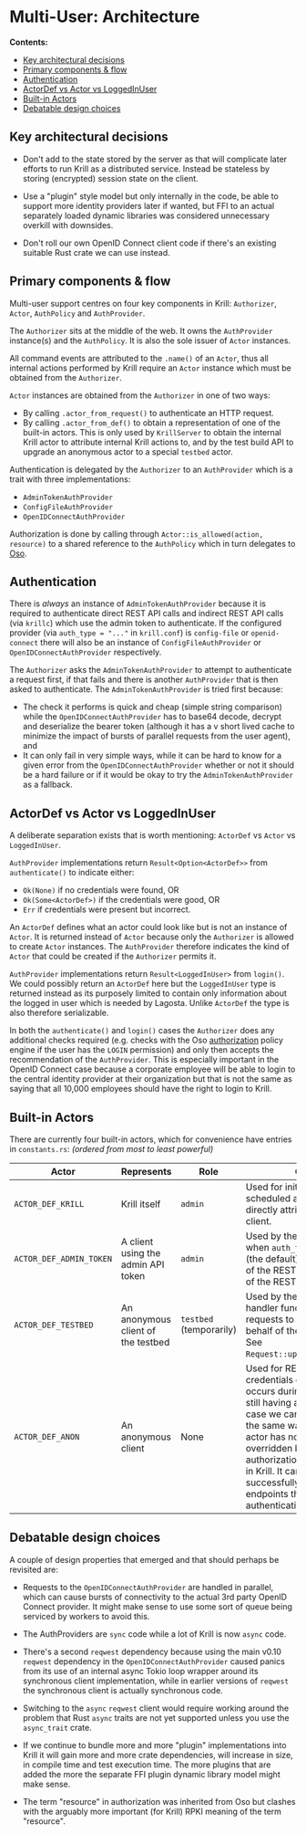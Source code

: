 # Multi-User: Architecture

**Contents:**
  * [Key architectural decisions](#key-architectural-decisions)
  * [Primary components &amp; flow](#primary-components--flow)
  * [Authentication](#authentication)
  * [ActorDef vs Actor vs LoggedInUser](#actordef-vs-actor-vs-loggedinuser)
  * [Built-in Actors](#built-in-actors)
  * [Debatable design choices](#debatable-design-choices)

## Key architectural decisions

  - Don't add to the state stored by the server as that will complicate later efforts to run Krill as a distributed
    service. Instead be stateless by storing (encrypted) session state on the client.

  - Use a "plugin" style model but only internally in the code, be able to support more identity providers later
    if wanted, but FFI to an actual separately loaded dynamic libraries was considered unnecessary overkill with
    downsides.

  - Don't roll our own OpenID Connect client code if there's an existing suitable Rust crate we can use instead.

## Primary components & flow

Multi-user support centres on four key components in Krill: `Authorizer`, `Actor`, `AuthPolicy` and `AuthProvider`.

The `Authorizer` sits at the middle of the web. It owns the `AuthProvider` instance(s) and the `AuthPolicy`. It is also
the sole issuer of `Actor` instances.

All command events are attributed to the `.name()` of an `Actor`, thus all internal
actions performed by Krill require an `Actor` instance which must be obtained from
the `Authorizer`.

`Actor` instances are obtained from the `Authorizer` in one of two ways:

  - By calling `.actor_from_request()` to authenticate an HTTP request.
  - By calling `.actor_from_def()` to obtain a representation of one of the built-in actors. This is only used by
    `KrillServer` to obtain the internal Krill actor to attribute internal Krill actions to, and by the test build API to
    upgrade an anonymous actor to a special `testbed` actor.


Authentication is delegated by the `Authorizer` to an `AuthProvider` which is a trait with three implementations:

- `AdminTokenAuthProvider`
- `ConfigFileAuthProvider`
- `OpenIDConnectAuthProvider`

Authorization is done by calling through `Actor::is_allowed(action, resource)` to a shared reference to the `AuthPolicy` which in turn delegates to [Oso](https://crates.io/crates/oso).

## Authentication

There is *always* an instance of `AdminTokenAuthProvider` because it is required to authenticate direct REST API calls
and indirect REST API calls (via `krillc`) which use the admin token to authenticate. If the configured provider
(via `auth_type = "..."` in `krill.conf`) is `config-file` or `openid-connect` there will also be an instance of
`ConfigFileAuthProvider` or `OpenIDConnectAuthProvider` respectively.

The `Authorizer` asks the `AdminTokenAuthProvider` to attempt to authenticate a request first, if that fails and there
is another `AuthProvider` that is then asked to authenticate. The `AdminTokenAuthProvider` is tried first because:

  - The check it performs is quick and cheap (simple string comparison) while the `OpenIDConnectAuthProvider` has to
    base64 decode, decrypt and deserialize the bearer token (although it has a v short lived cache to minimize the
    impact of bursts of parallel requests from the user agent), and
  - It can only fail in very simple ways, while it can be hard to know for a given error from the
    `OpenIDConnectAuthProvider` whether or not it should be a hard failure or if it would be okay to try the
    `AdminTokenAuthProvider` as a fallback.

## ActorDef vs Actor vs LoggedInUser

A deliberate separation exists that is worth mentioning: `ActorDef` vs `Actor` vs `LoggedInUser`.

`AuthProvider` implementations return `Result<Option<ActorDef>>` from `authenticate()` to indicate either:

  - `Ok(None)` if no credentials were found, OR
  - `Ok(Some<ActorDef>)` if the credentials were good, OR
  - `Err` if credentials were present but incorrect.

An `ActorDef` defines what an actor could look like but is not an instance of `Actor`. It is returned instead of `Actor`
because only the `Authorizer` is allowed to create `Actor` instances. The `AuthProvider` therefore indicates the kind of
`Actor` that could be created if the `Authorizer` permits it.

`AuthProvider` implementations return `Result<LoggedInUser>` from `login()`. We could possibly return an `ActorDef` here
but the `LoggedInUser` type is returned instead as its purposely limited to contain only information about the logged in
user which is needed by Lagosta. Unlike `ActorDef` the type is also therefore serializable.

In both the `authenticate()` and `login()` cases the `Authorizer` does any additional checks required (e.g. checks with
the Oso [authorization](./authorization.md) policy engine if the user has the `LOGIN` permission) and only then accepts
the recommendation of the `AuthProvider`. This is especially important in the OpenID Connect case because a corporate
employee will be able to login to the central identity provider at their organization but that is not the same as saying
that all 10,000 employees should have the right to login to Krill.
## Built-in Actors

There are currently four built-in actors, which for convenience have entries in `constants.rs`: _(ordered from most to
least powerful)_

Actor | Represents | Role | Comments
------|------------|------|----------
`ACTOR_DEF_KRILL` | Krill itself | `admin` | Used for initial startup and scheduled actions that are not directly attributable to a REST API client.
`ACTOR_DEF_ADMIN_TOKEN` | A client using the admin API token | `admin` | Used by the users of Lagosta when `auth_type = "admin-token"` (the default), or by direct clients of the REST API, or indirect clients of the REST API via `krillc`. |
`ACTOR_DEF_TESTBED` | An anonymous client of the testbed | `testbed` (temporarily) | Used by the testbed REST API handler functions to make internal requests to restricted APIs on the behalf of the anonymous client. See `Request::upgrade_from_anonymous`. |
`ACTOR_DEF_ANON` | An anonymous client | None | Used for REST API calls that lack credentials or for which an error occurs during authentication. By still having an actor even in this case we can handle all API calls the same way. The anonymous actor has no role and so, unless overridden by a custom authorization policy, has no rights in Krill. It can thus only successfully request REST API endpoints that do not require authentication. |

## Debatable design choices

A couple of design properties that emerged and that should perhaps be revisited are:

  - Requests to the `OpenIDConnectAuthProvider` are handled in parallel, which can cause bursts of connectivity to the
    actual 3rd party OpenID Connect provider. It might make sense to use some sort of queue being serviced by workers to
    avoid this.

  - The AuthProviders are `sync` code while a lot of Krill is now `async` code.

  - There's a second `reqwest` dependency because using the main v0.10 `reqwest` dependency in the
    `OpenIDConnectAuthProvider` caused panics from its use of an internal async Tokio loop wrapper around its
    synchronous client implementation, while in earlier versions of `reqwest` the synchronous client is actually
    synchronous code.
    
  - Switching to the `async` `reqwest` client would require working around the problem that
    Rust `async` traits are not yet supported unless you use the `async_trait` crate.

  - If we continue to bundle more and more "plugin" implementations into Krill it will gain more and more crate
    dependencies, will increase in size, in compile time and test execution time. The more plugins that are added
    the more the separate FFI plugin dynamic library model might make sense.

  - The term "resource" in authorization was inherited from Oso but clashes with the arguably more important (for Krill)
    RPKI meaning of the term "resource".